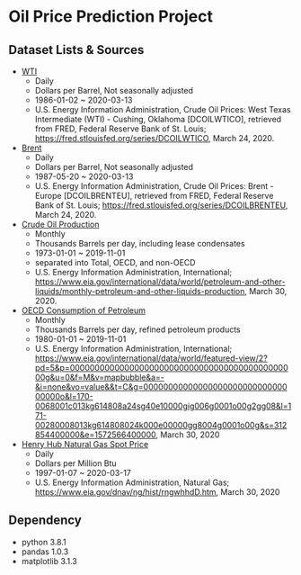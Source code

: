 # Oil Price Prediction Project

## Dataset Lists & Sources
- [WTI][wti]
  - Daily
  - Dollars per Barrel, Not seasonally adjusted
  - 1986-01-02 ~ 2020-03-13 
  - U.S. Energy Information Administration, Crude Oil Prices: West Texas Intermediate (WTI) - Cushing, Oklahoma [DCOILWTICO], retrieved from FRED, Federal Reserve Bank of St. Louis; https://fred.stlouisfed.org/series/DCOILWTICO, March 24, 2020.
- [Brent][brent] 
  - Daily
  - Dollars per Barrel, Not seasonally adjusted
  - 1987-05-20 ~ 2020-03-13
  - U.S. Energy Information Administration, Crude Oil Prices: Brent - Europe [DCOILBRENTEU], retrieved from FRED, Federal Reserve Bank of St. Louis; https://fred.stlouisfed.org/series/DCOILBRENTEU, March 24, 2020.
- [Crude Oil Production][crude oil production]
  - Monthly
  - Thousands Barrels per day, including lease condensates
  - 1973-01-01 ~ 2019-11-01
  - separated into Total, OECD, and non-OECD
  - U.S. Energy Information Administration, International; https://www.eia.gov/international/data/world/petroleum-and-other-liquids/monthly-petroleum-and-other-liquids-production, March 30, 2020.
- [OECD Consumption of Petroleum][Petroleum consumption]
    - Monthly
    - Thousands Barrels per day, refined petroleum products
    - 1980-01-01 ~ 2019-11-01
    - U.S. Energy Information Administration, International; https://www.eia.gov/international/data/world/featured-view/2?pd=5&p=0000000000000000000000000000000000000000000000g&u=0&f=M&v=mapbubble&a=-&i=none&vo=value&&t=C&g=0000000000000000000000000000000000o&l=170-0068001c013kg614808a24sg40e10000gig006g0001o00g2gg08&l=171-00280008013kg614808024k000e00000gg8004g0001o00g&s=312854400000&e=1572566400000, March 30, 2020
- [Henry Hub Natural Gas Spot Price][henry hub]
  - Daily
  - Dollars per Million Btu
  - 1997-01-07 ~ 2020-03-17
  - U.S. Energy Information Administration, Natural Gas; https://www.eia.gov/dnav/ng/hist/rngwhhdD.htm, March 30, 2020


[wti]: https://github.com/dongminkim0220/Oil-Price-Prediction-Project/blob/master/dataset/DCOILWTICO.csv
[brent]: https://github.com/dongminkim0220/Oil-Price-Prediction-Project/blob/master/dataset/DCOILBRENTEU.csv
[crude oil production]: https://github.com/dongminkim0220/Oil-Price-Prediction-Project/blob/master/dataset/crudeoil_production1.csv
[Petroleum consumption]: https://github.com/dongminkim0220/Oil-Price-Prediction-Project/blob/master/dataset/crudeoil_consumption_OECD_1.csv
[henry hub]: https://github.com/dongminkim0220/Oil-Price-Prediction-Project/blob/master/dataset/henryhubnaturalgas.csv

## Dependency
- python 3.8.1
- pandas 1.0.3
- matplotlib 3.1.3
